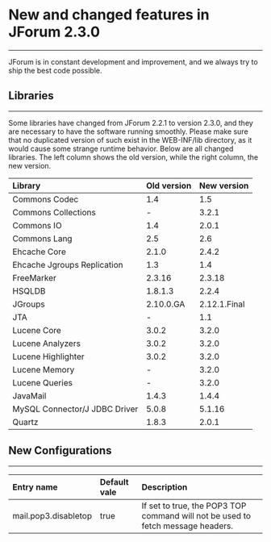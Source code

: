 # New and changed features in JForum 2.3.0 #

---

JForum is in constant development and improvement, and we always try to ship the best code possible.


## Libraries ##

---

Some libraries have changed from JForum 2.2.1 to version 2.3.0, and they are necessary to have the software running smoothly. Please make sure that no duplicated version of such exist in the WEB-INF/lib directory, as it would cause some strange runtime behavior.
Below are all changed libraries. The left column shows the old version, while the right column, the new version.

|Library|Old version|New version|
|:------|:----------|:----------|
|Commons Codec|1.4        |1.5        |
|Commons Collections|-          |3.2.1      |
|Commons IO|1.4        |2.0.1      |
|Commons Lang|2.5        |2.6        |
|Ehcache Core|2.1.0      |2.4.2      |
|Ehcache Jgroups Replication|1.3        |1.4        |
|FreeMarker|2.3.16     |2.3.18     |
|HSQLDB |1.8.1.3    |2.2.4      |
|JGroups|2.10.0.GA  |2.12.1.Final|
|JTA    |-          |1.1        |
|Lucene Core|3.0.2      |3.2.0      |
|Lucene Analyzers|3.0.2      |3.2.0      |
|Lucene Highlighter|3.0.2      |3.2.0      |
|Lucene Memory|-          |3.2.0      |
|Lucene Queries|-          |3.2.0      |
|JavaMail|1.4.3      |1.4.4      |
|MySQL Connector/J JDBC Driver|5.0.8      |5.1.16     |
|Quartz |1.8.3      |2.0.1      |

## New Configurations ##

---

|Entry name|Default vale|Description|
|:---------|:-----------|:----------|
|mail.pop3.disabletop|true        |If set to true, the POP3 TOP command will not be used to fetch message headers.|